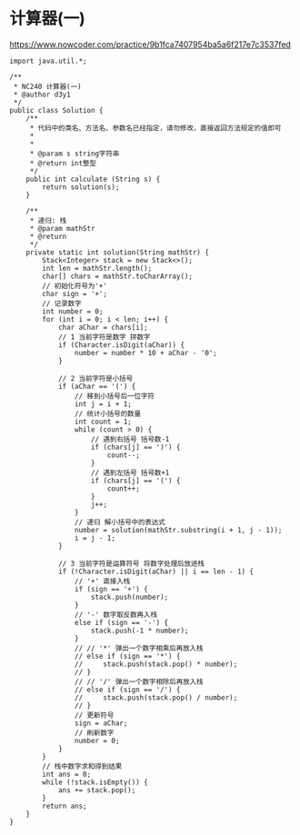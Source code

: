 # 计算器(一)
https://www.nowcoder.com/practice/9b1fca7407954ba5a6f217e7c3537fed

    import java.util.*;
    
    /**
     * NC240 计算器(一)
     * @author d3y1
     */
    public class Solution {
        /**
         * 代码中的类名、方法名、参数名已经指定，请勿修改，直接返回方法规定的值即可
         *
         *
         * @param s string字符串 
         * @return int整型
         */
        public int calculate (String s) {
            return solution(s);
        }
    
        /**
         * 递归: 栈
         * @param mathStr
         * @return
         */
        private static int solution(String mathStr) {
            Stack<Integer> stack = new Stack<>();
            int len = mathStr.length();
            char[] chars = mathStr.toCharArray();
            // 初始化符号为'+'
            char sign = '+';
            // 记录数字
            int number = 0;
            for (int i = 0; i < len; i++) {
                char aChar = chars[i];
                // 1 当前字符是数字 拼数字
                if (Character.isDigit(aChar)) {
                    number = number * 10 + aChar - '0';
                }
    
                // 2 当前字符是小括号
                if (aChar == '(') {
                    // 移到小括号后一位字符
                    int j = i + 1;
                    // 统计小括号的数量
                    int count = 1;
                    while (count > 0) {
                        // 遇到右括号 括号数-1
                        if (chars[j] == ')') {
                            count--;
                        }
                        // 遇到左括号 括号数+1
                        if (chars[j] == '(') {
                            count++;
                        }
                        j++;
                    }
                    // 递归 解小括号中的表达式
                    number = solution(mathStr.substring(i + 1, j - 1));
                    i = j - 1;
                }
    
                // 3 当前字符是运算符号 将数字处理后放进栈
                if (!Character.isDigit(aChar) || i == len - 1) {
                    // '+' 直接入栈
                    if (sign == '+') {
                        stack.push(number);
                    }
                    // '-' 数字取反数再入栈
                    else if (sign == '-') {
                        stack.push(-1 * number);
                    }
                    // // '*' 弹出一个数字相乘后再放入栈
                    // else if (sign == '*') {
                    //     stack.push(stack.pop() * number);
                    // }
                    // // '/' 弹出一个数字相除后再放入栈
                    // else if (sign == '/') {
                    //     stack.push(stack.pop() / number);
                    // }
                    // 更新符号
                    sign = aChar;
                    // 刷新数字
                    number = 0;
                }
            }
            // 栈中数字求和得到结果
            int ans = 0;
            while (!stack.isEmpty()) {
                ans += stack.pop();
            }
            return ans;
        }
    }
    

